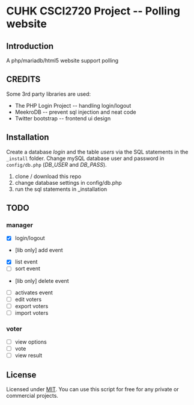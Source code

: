 CUHK CSCI2720 Project -- Polling website
==========================================

## Introduction
A php/mariadb/html5 website support polling

## CREDITS
Some 3rd party libraries are used:
* The PHP Login Project -- handling login/logout
* MeekroDB -- prevent sql injection and neat code
* Twitter bootstrap -- frontend ui design

## Installation

Create a database *login* and the table *users* via the SQL statements in the `_install` folder.
Change mySQL database user and password in `config/db.php` (*DB_USER* and *DB_PASS*).

1. clone / download this repo
2. change database settings in config/db.php
3. run the sql statements in \_installation

## TODO

### manager
- [X] login/logout
- [lib only] add event
- [X] list event
- [ ] sort event
- [lib only] delete event
- [ ] activates event
- [ ] edit voters
- [ ] export voters
- [ ] import voters

### voter
- [ ] view options
- [ ] vote
- [ ] view result

## License

Licensed under [MIT](http://www.opensource.org/licenses/mit-license.php). You can use this script for free for any
private or commercial projects.
